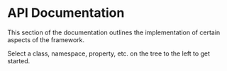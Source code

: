 # API Documentation

This section of the documentation outlines the implementation of certain aspects of the framework.

Select a class, namespace, property, etc. on the tree to the left to get started.

